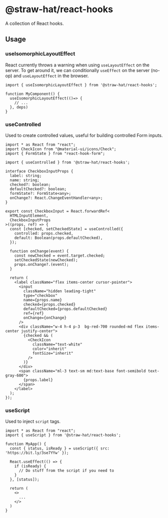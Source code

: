 # @straw-hat/react-hooks

A collection of React hooks.

## Usage

### useIsomorphicLayoutEffect

React currently throws a warning when using `useLayoutEffect` on the server. To
get around it, we can conditionally `useEffect` on the server (no-op) and
`useLayoutEffect` in the browser.

```tsx
import { useIsomorphicLayoutEffect } from '@straw-hat/react-hooks';

function MyComponent() {
  useIsomorphicLayoutEffect(()=> {
    // ...
  }, deps)
}
```

### useControlled

Used to create controlled values, useful for building controlled Form inputs.

```tsx
import * as React from "react";
import CheckIcon from "@material-ui/icons/Check";
import { FormState } from "react-hook-form";

import { useControlled } from '@straw-hat/react-hooks';

interface CheckboxInputProps {
  label: string;
  name: string;
  checked?: boolean;
  defaultChecked?: boolean;
  formState?: FormState<any>;
  onChange?: React.ChangeEventHandler<any>;
}

export const CheckboxInput = React.forwardRef<
  HTMLInputElement,
  CheckboxInputProps
>((props, ref) => {
  const [checked, setCheckedState] = useControlled({
    controlled: props.checked,
    default: Boolean(props.defaultChecked),
  });

  function onChange(event) {
    const newChecked = event.target.checked;
    setCheckedState(newChecked);
    props.onChange?.(event);
  }

  return (
    <label className="flex items-center cursor-pointer">
      <input
        className="hidden leading-tight"
        type="checkbox"
        name={props.name}
        checked={props.checked}
        defaultChecked={props.defaultChecked}
        ref={ref}
        onChange={onChange}
      />
      <div className="w-4 h-4 p-3  bg-red-700 rounded-md flex items-center justify-center">
        {checked && (
          <CheckIcon
            className="text-white"
            color="inherit"
            fontSize="inherit"
          />
        )}
      </div>
      <span className="ml-3 text-sm md:text-base font-semibold text-gray-600">
        {props.label}
      </span>
    </label>
  );
});
```

### useScript

Used to inject `script` tags.

```tsx
import * as React from "react";
import { useScript } from '@straw-hat/react-hooks';

function MyApp() {
  const { status, isReady } = useScript({ src: 'https://bit.ly/3se7YYw' });

  React.useEffect(() => {
    if (isReady) {
      // Do stuff from the script if you need to
    }
  }, [status]);

  return (
    <>
      ...
    </>
  )
}
```
